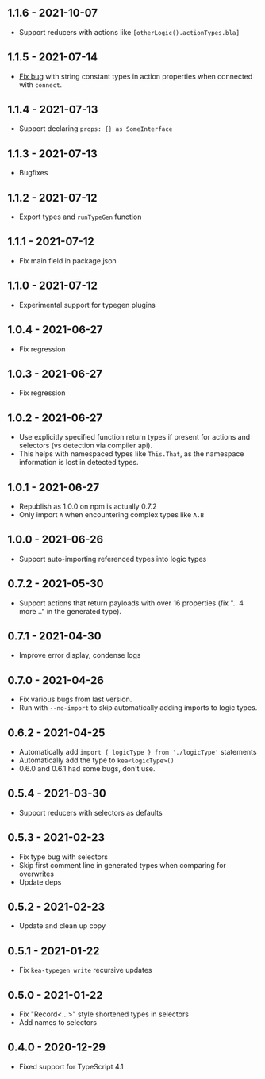 ## 1.1.6 - 2021-10-07
- Support reducers with actions like `[otherLogic().actionTypes.bla]`

## 1.1.5 - 2021-07-14
- [Fix bug](https://github.com/keajs/kea-typegen/issues/28) with string constant types in action properties when connected with `connect`. 

## 1.1.4 - 2021-07-13
- Support declaring `props: {} as SomeInterface`

## 1.1.3 - 2021-07-13
- Bugfixes

## 1.1.2 - 2021-07-12
- Export types and `runTypeGen` function

## 1.1.1 - 2021-07-12
- Fix main field in package.json

## 1.1.0 - 2021-07-12
- Experimental support for typegen plugins

## 1.0.4 - 2021-06-27
- Fix regression

## 1.0.3 - 2021-06-27
- Fix regression

## 1.0.2 - 2021-06-27
- Use explicitly specified function return types if present for actions and selectors (vs detection via compiler api).
- This helps with namespaced types like `This.That`, as the namespace information is lost in detected types.

## 1.0.1 - 2021-06-27
- Republish as 1.0.0 on npm is actually 0.7.2
- Only import `A` when encountering complex types like `A.B`

## 1.0.0 - 2021-06-26
- Support auto-importing referenced types into logic types

## 0.7.2 - 2021-05-30
- Support actions that return payloads with over 16 properties (fix ".. 4 more .." in the generated type).

## 0.7.1 - 2021-04-30
- Improve error display, condense logs

## 0.7.0 - 2021-04-26
- Fix various bugs from last version. 
- Run with `--no-import` to skip automatically adding imports to logic types.

## 0.6.2 - 2021-04-25
- Automatically add `import { logicType } from './logicType'` statements
- Automatically add the type to `kea<logicType>()`
- 0.6.0 and 0.6.1 had some bugs, don't use.

## 0.5.4 - 2021-03-30
- Support reducers with selectors as defaults

## 0.5.3 - 2021-02-23
- Fix type bug with selectors
- Skip first comment line in generated types when comparing for overwrites
- Update deps

## 0.5.2 - 2021-02-23
- Update and clean up copy

## 0.5.1 - 2021-01-22
- Fix `kea-typegen write` recursive updates

## 0.5.0 - 2021-01-22
- Fix "Record<...>" style shortened types in selectors
- Add names to selectors

## 0.4.0 - 2020-12-29
- Fixed support for TypeScript 4.1

